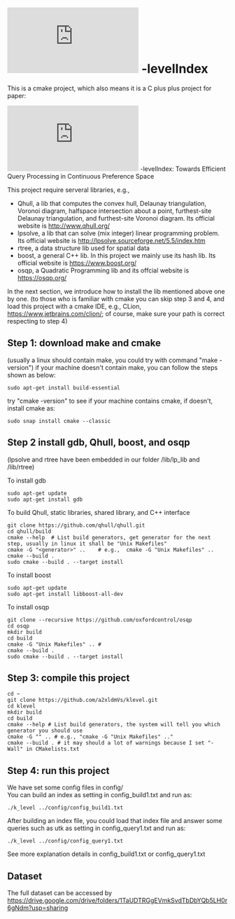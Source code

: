 #   ![equation](http://www.sciweavers.org/tex2img.php?eq=%20%5Ctau%20&bc=White&fc=Black&im=jpg&fs=12&ff=arev&edit=0) -levelIndex

This is a cmake project, which also means it is a C plus plus project for paper:

![equation](http://www.sciweavers.org/tex2img.php?eq=%20%5Ctau%20&bc=White&fc=Black&im=jpg&fs=12&ff=arev&edit=0) 
-levelIndex: Towards Efficient Query Processing in Continuous Preference Space

This project require serveral libraries, e.g., 
- Qhull, a lib that computes the convex hull, Delaunay triangulation, Voronoi diagram, halfspace intersection about a point, furthest-site Delaunay triangulation, and furthest-site Voronoi diagram. Its official website is http://www.qhull.org/  
- lpsolve, a lib that can solve (mix integer) linear programming problem. Its official website is http://lpsolve.sourceforge.net/5.5/index.htm
- rtree, a data structure lib used for spatial data 
- boost, a general C++ lib. In this project we mainly use its hash lib. Its official website is https://www.boost.org/
- osqp, a Quadratic Programming lib and its offcial website is https://osqp.org/

In the next section, we introduce how to install the lib mentioned above one by one.
(to those who is familiar with cmake you can skip step 3 and 4, 
and load this project with a cmake IDE, e.g., CLion, https://www.jetbrains.com/clion/; of course, 
make sure your path is correct respecting to step 4)

Step 1: download make and cmake <br />
-------------

(usually a linux should contain make, you could try with command "make -version")
if your machine doesn't contain make, you can follow the steps shown as below:

```
sudo apt-get install build-essential
```

try "cmake -version" to see if your machine contains cmake, if doesn't, install cmake as: 
``` 
sudo snap install cmake --classic 
```


Step 2 install gdb, Qhull,  boost, and osqp<br />
------------- 
(lpsolve and rtree have been embedded in our folder /lib/lp_lib and /lib/rtree)

  To install gdb
  ```
  sudo apt-get update
  sudo apt-get install gdb
  ```
  
  To build Qhull, static libraries, shared library, and C++ interface
  ```
  git clone https://github.com/qhull/qhull.git
  cd qhull/build
  cmake --help  # List build generators, get generator for the next step, usually in linux it shall be "Unix Makefiles"
  cmake -G "<generator>" ..    # e.g.,  cmake -G "Unix Makefiles" ..   
  cmake --build .
  sudo cmake --build . --target install
  ```
  
  To install boost
  ```
  sudo apt-get update
  sudo apt-get install libboost-all-dev
  ```  

  To install osqp
  ```
  git clone --recursive https://github.com/oxfordcontrol/osqp
  cd osqp
  mkdir build
  cd build
  cmake -G "Unix Makefiles" .. #
  cmake --build .
  sudo cmake --build . --target install
  ```

  Step 3: compile this project
------------
  ```
  cd ~
  git clone https://github.com/a2xldmVs/klevel.git 
  cd klevel 
  mkdir build
  cd build
  cmake --help # List build generators, the system will tell you which generator you should use
  cmake -G "" .. # e.g., "cmake -G "Unix Makefiles" .."
  cmake --build . # it may should a lot of warnings because I set "-Wall" in CMakelists.txt
  ``` 
  
 Step 4: run this project
 ------------
 We have set some config files in config/ <br />
 You can build an index as setting in config_build1.txt and run as:
 ```
./k_level ../config/config_build1.txt
```
After building an index file, you could load that index file and 
answer some queries such as utk as setting in config_query1.txt and run as:
```
./k_level ../config/config_query1.txt
```
See more explanation details in config_build1.txt or config_query1.txt

Dataset
--------
The full dataset can be accessed by https://drive.google.com/drive/folders/1TaUDTRGgEVmkSvdTbDbYQb5LH0r6gNdm?usp=sharing
